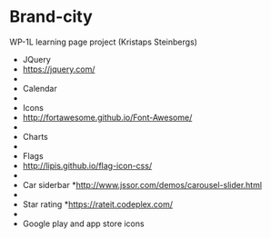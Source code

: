 # Brand-city
WP-1L learning page project (Kristaps Steinbergs)

* JQuery 
* https://jquery.com/
*
* Calendar
* 
* Icons
* http://fortawesome.github.io/Font-Awesome/
* 
* Charts
* 
* Flags
* http://lipis.github.io/flag-icon-css/
* 
* Car siderbar
*http://www.jssor.com/demos/carousel-slider.html
*
* Star rating
*https://rateit.codeplex.com/
*
* Google play and app store icons
